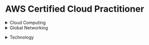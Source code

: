 # AWS Certified Cloud Practitioner 

<details><summary>Cloud Computing</summary>
<p>

## Cloud Computing

**Cloud Computing:** On demand delivery of IT resources over the internet.

***Advantages of Cloud Computing***

* **Go global in minutes:** You can deploy applications around the world in minutes while providing customers with low latency.
* **Trade upfront expense for variable expense:** You only pay for computing resources consumed instead of investing heavily on data centres or servers not knowing you will use them or not.
* **Stop guessing capacity:** Capacity is matched to demand.
* **Benefit from massive economies of scale:** Volume discounts are passed which translates  to lower pay-as-you-go prices.
* **Increased speed and agility:** You can innovate quickly and deliver applications faster.
* **Stop spending money running and maintaining data centers:**

***Benefits of Cloud Computing***

* **High Availability:** High Available systems are desiggned to operate continously without failure for a long time by reducing and managing failure.
* **Elasticity:** You can provision only what need then grow or shrink on demand.
* **Agility:** All services give you access to help you innovate faster, giving you speed to market.
* **Durability:** Data remains intact without corruption.

***Cloud Computing Models***

* **Infrastructure as a Service (IaaS):** Contains asic building locks for cloud IT that can be rented *e.g.* Amazon EC2.
* **Platfrorm as a Service(PaaS):** Enables you develop software using web-based tools without worrying about underlying infrastructure *e.g.* AWS Cloud9.
* **Software as a Service(SaaS):** Provides you with completed product managed and run by a service provider *e.g.* Amazon SageMaker.

***Cloud Computing Deployment Models***

* **Cloud-based deployment:** Migrate all existing applications to cloud or design and build new applications on cloud.
* **On-Prem/Private cloud deployment:** Resources are deployed on prenises by using virtualization and resource management tools.
* **Hybrid deployment:** Connects cloud based resources to on-prem infrastructure. Supported by AWS Direct Connect.


</p>
</details>

<details><summary>Global Networking</summary>
<p>

## Global Networking

* **Regions:** They are isolated geographical areas containing AWS resources. Its characteristics are: </br>
      - They are fully independent and isolated.</br>
      - They are resource and service specific.</br>
When choosing a region for services, data and application consider these factors:</br>
      - Compliance.</br>
      - Proximity of customers.</br>
      - Available services/features within a region.</br>
      - Pricing.</br>

* **Availability Zones:** A single or a group of data centres within a region. It contains servers which you can rent and is where you provision resources and deploy applications. Its characteristics are:
     - They are physically separated.
     - They are connected through low latency links.
     - They are fault tolerant.
     - They allow for high availability.

* **Edge Locations:** Locations used to store cached copies of content close to customers for faster delivery. This is made possible through *Amazon CloudFront* (is a content delivery network to deliver data, video, applications and APIs with low latency and high transfer speeds </br>
It *reduces latency* (time between user request and resulting response) and *speeds up delivery of application.*</br>
There are more edge locations than regions and availability zones.

### How to Provision AWS Resources.


 
</p>
</details>


</p>
</details>

<details><summary>Technology</summary>
<p>

## Technology.

### Compute 
